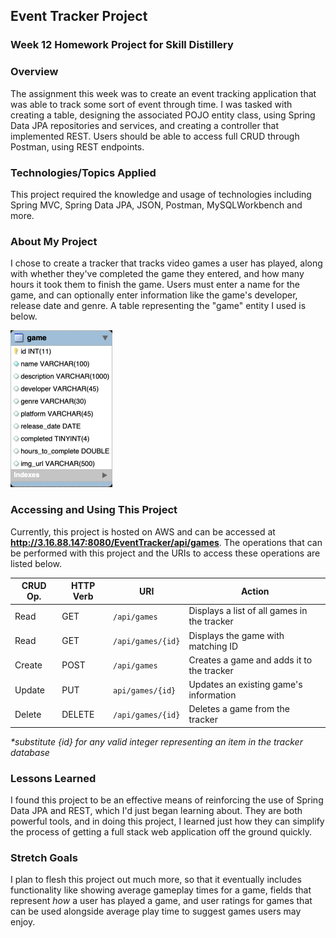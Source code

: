 ## Event Tracker Project

### Week 12 Homework Project for Skill Distillery

### Overview
The assignment this week was to create an event tracking application that was able to track some sort of event through time. I was tasked with creating a table, designing the associated POJO entity class, using Spring Data JPA repositories and services, and creating a controller that implemented REST. Users should be able to access full CRUD through Postman, using REST endpoints.

### Technologies/Topics Applied
This project required the knowledge and usage of technologies including Spring MVC, Spring Data JPA, JSON, Postman, MySQLWorkbench and more.

### About My Project
I chose to create a tracker that tracks video games a user has played, along with whether they've completed the game they entered, and how many hours it took them to finish the game. Users must enter a name for the game, and can optionally enter information like the game's developer, release date and genre. A table representing the "game" entity I used is below.

<img src="images/table.png" alt="game entity table" width="163px" height="251px">

### Accessing and Using This Project
Currently, this project is hosted on AWS and can be accessed at **http://3.16.88.147:8080/EventTracker/api/games**. The operations that can be performed with this project and the URIs to access these operations are listed below.

| CRUD Op. | HTTP Verb | URI               | Action                                     |
|----------|-----------|-------------------|--------------------------------------------|
| Read     | GET       | `/api/games`      |Displays a list of all games in the tracker |
| Read     | GET       | `/api/games/{id}` |Displays the game with matching ID          |
| Create   | POST      | `/api/games`      |Creates a game and adds it to the tracker   |
| Update   | PUT       | `api/games/{id}`  |Updates an existing game's information      |
| Delete   | DELETE    | `/api/games/{id}` |Deletes a game from the tracker             |

*\*substitute {id} for any valid integer representing an item in the tracker database*


### Lessons Learned
I found this project to be an effective means of reinforcing the use of Spring Data JPA and REST, which I'd just began learning about. They are both powerful tools, and in doing this project, I learned just how they can simplify the process of getting a full stack web application off the ground quickly.

### Stretch Goals
I plan to flesh this project out much more, so that it eventually includes functionality like showing average gameplay times for a game, fields that represent *how* a user has played a game, and user ratings for games that can be used alongside average play time to suggest games users may enjoy.
